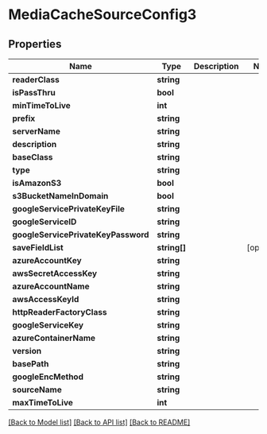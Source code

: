 # MediaCacheSourceConfig3

## Properties
Name | Type | Description | Notes
------------ | ------------- | ------------- | -------------
**readerClass** | **string** |  | 
**isPassThru** | **bool** |  | 
**minTimeToLive** | **int** |  | 
**prefix** | **string** |  | 
**serverName** | **string** |  | 
**description** | **string** |  | 
**baseClass** | **string** |  | 
**type** | **string** |  | 
**isAmazonS3** | **bool** |  | 
**s3BucketNameInDomain** | **bool** |  | 
**googleServicePrivateKeyFile** | **string** |  | 
**googleServiceID** | **string** |  | 
**googleServicePrivateKeyPassword** | **string** |  | 
**saveFieldList** | **string[]** |  | [optional] 
**azureAccountKey** | **string** |  | 
**awsSecretAccessKey** | **string** |  | 
**azureAccountName** | **string** |  | 
**awsAccessKeyId** | **string** |  | 
**httpReaderFactoryClass** | **string** |  | 
**googleServiceKey** | **string** |  | 
**azureContainerName** | **string** |  | 
**version** | **string** |  | 
**basePath** | **string** |  | 
**googleEncMethod** | **string** |  | 
**sourceName** | **string** |  | 
**maxTimeToLive** | **int** |  | 

[[Back to Model list]](../README.md#documentation-for-models) [[Back to API list]](../README.md#documentation-for-api-endpoints) [[Back to README]](../README.md)


